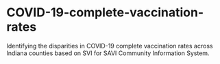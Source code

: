 # COVID-19-complete-vaccination-rates
Identifying the disparities in COVID-19 complete vaccination rates across Indiana counties based on SVI for SAVI Community Information System.
